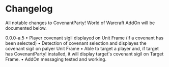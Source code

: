 # Changelog
All notable changes to CovenantParty! World of Warcraft AddOn will be documented below.

0.0.0-a.5
    • Player covenant sigil displayed on Unit Frame (if a covenant has been selected)
    • Detection of covenant selection and displayes the covenant sigil on palyer Unit Frame
    • Able to target a player and, if target has CovenantParty! installed, it will display target's covenant sigil
        on Target Frame.
    • AddOn messaging tested and working.